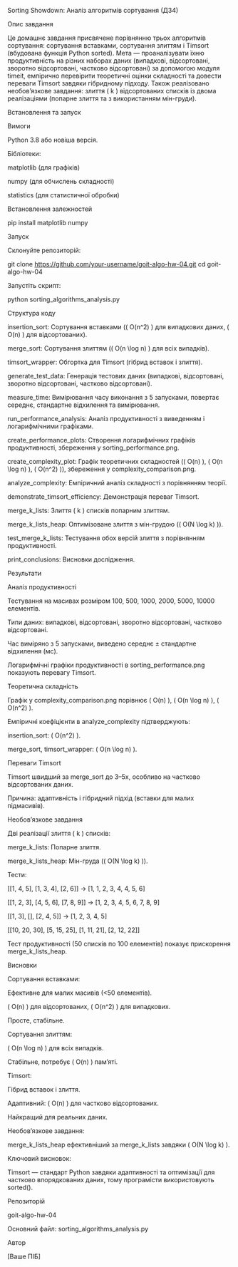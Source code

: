 Sorting Showdown: Аналіз алгоритмів сортування (ДЗ4)

Опис завдання

Це домашнє завдання присвячене порівнянню трьох алгоритмів сортування: сортування вставками, сортування злиттям і Timsort (вбудована функція Python sorted). Мета — проаналізувати їхню продуктивність на різних наборах даних (випадкові, відсортовані, зворотно відсортовані, частково відсортовані) за допомогою модуля timeit, емпірично перевірити теоретичні оцінки складності та довести переваги Timsort завдяки гібридному підходу. Також реалізовано необов’язкове завдання: злиття ( k ) відсортованих списків із двома реалізаціями (попарне злиття та з використанням мін-груди).

Встановлення та запуск

Вимоги





Python 3.8 або новіша версія.



Бібліотеки:





matplotlib (для графіків)



numpy (для обчислень складності)



statistics (для статистичної обробки)

Встановлення залежностей

pip install matplotlib numpy

Запуск





Склонуйте репозиторій:

git clone https://github.com/your-username/goit-algo-hw-04.git
cd goit-algo-hw-04



Запустіть скрипт:

python sorting_algorithms_analysis.py

Структура коду





insertion_sort: Сортування вставками (( O(n^2) ) для випадкових даних, ( O(n) ) для відсортованих).



merge_sort: Сортування злиттям (( O(n \log n) ) для всіх випадків).



timsort_wrapper: Обгортка для Timsort (гібрид вставок і злиття).



generate_test_data: Генерація тестових даних (випадкові, відсортовані, зворотно відсортовані, частково відсортовані).



measure_time: Вимірювання часу виконання з 5 запусками, повертає середнє, стандартне відхилення та вимірювання.



run_performance_analysis: Аналіз продуктивності з виведенням і логарифмічними графіками.



create_performance_plots: Створення логарифмічних графіків продуктивності, збереження у sorting_performance.png.



create_complexity_plot: Графік теоретичних складностей (( O(n) ), ( O(n \log n) ), ( O(n^2) )), збереження у complexity_comparison.png.



analyze_complexity: Емпіричний аналіз складності з порівнянням теорії.



demonstrate_timsort_efficiency: Демонстрація переваг Timsort.



merge_k_lists: Злиття ( k ) списків попарним злиттям.



merge_k_lists_heap: Оптимізоване злиття з мін-грудою (( O(N \log k) )).



test_merge_k_lists: Тестування обох версій злиття з порівнянням продуктивності.



print_conclusions: Висновки дослідження.

Результати

Аналіз продуктивності





Тестування на масивах розміром 100, 500, 1000, 2000, 5000, 10000 елементів.



Типи даних: випадкові, відсортовані, зворотно відсортовані, частково відсортовані.



Час виміряно з 5 запусками, виведено середнє ± стандартне відхилення (мс).



Логарифмічні графіки продуктивності в sorting_performance.png показують перевагу Timsort.

Теоретична складність





Графік у complexity_comparison.png порівнює ( O(n) ), ( O(n \log n) ), ( O(n^2) ).



Емпіричні коефіцієнти в analyze_complexity підтверджують:





insertion_sort: ( O(n^2) ).



merge_sort, timsort_wrapper: ( O(n \log n) ).

Переваги Timsort





Timsort швидший за merge_sort до 3–5x, особливо на частково відсортованих даних.



Причина: адаптивність і гібридний підхід (вставки для малих підмасивів).

Необов’язкове завдання





Дві реалізації злиття ( k ) списків:





merge_k_lists: Попарне злиття.



merge_k_lists_heap: Мін-груда (( O(N \log k) )).



Тести:





[[1, 4, 5], [1, 3, 4], [2, 6]] → [1, 1, 2, 3, 4, 4, 5, 6]



[[1, 2, 3], [4, 5, 6], [7, 8, 9]] → [1, 2, 3, 4, 5, 6, 7, 8, 9]



[[1, 3], [], [2, 4, 5]] → [1, 2, 3, 4, 5]



[[10, 20, 30], [5, 15, 25], [1, 11, 21], [2, 12, 22]]



Тест продуктивності (50 списків по 100 елементів) показує прискорення merge_k_lists_heap.

Висновки





Сортування вставками:





Ефективне для малих масивів (<50 елементів).



( O(n) ) для відсортованих, ( O(n^2) ) для випадкових.



Просте, стабільне.



Сортування злиттям:





( O(n \log n) ) для всіх випадків.



Стабільне, потребує ( O(n) ) пам’яті.



Timsort:





Гібрид вставок і злиття.



Адаптивний: ( O(n) ) для частково відсортованих.



Найкращий для реальних даних.



Необов’язкове завдання:





merge_k_lists_heap ефективніший за merge_k_lists завдяки ( O(N \log k) ).



Ключовий висновок:





Timsort — стандарт Python завдяки адаптивності та оптимізації для частково впорядкованих даних, тому програмісти використовують sorted().

Репозиторій





goit-algo-hw-04



Основний файл: sorting_algorithms_analysis.py

Автор

[Ваше ПІБ]
